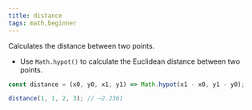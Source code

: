 ```yaml
---
title: distance
tags: math,beginner
---
```


Calculates the distance between two points.

- Use `Math.hypot()` to calculate the Euclidean distance between two points.

```js
const distance = (x0, y0, x1, y1) => Math.hypot(x1 - x0, y1 - y0);
```

```js
distance(1, 1, 2, 3); // ~2.2361
```
